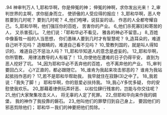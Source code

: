 .94 
神审判万人 
1_耶和华啊，你是伸冤的神； 
伸冤的神啊，求你发出光来！ 
2_审判世界的主啊，求你挺身而立， 
使骄傲的人受应得的报应！ 
3_耶和华啊，恶人夸胜要到几时呢？ 
要到几时呢？ 
4_他们咆哮，说狂妄的话， 
作恶的人全都夸耀自己。 
5_耶和华啊，他们强压你的百姓， 
苦害你的产业。 
6_他们杀死寡妇和寄居的人， 
又杀害孤儿。 
7_他们说：「耶和华必不看见， 
雅各的神必不留意。」 
8_百姓中像畜牲一般的人当思想， 
你们愚昧人要到几时才有智慧呢？ 
9_造耳朵的，难道自己听不见吗？ 
造眼睛的，难道自己看不见吗？ 
10_管教列国的，就是叫人得知识的， 
难道自己不惩治人吗？ 
11_耶和华知道人的意念是虚妄的。 
12_耶和华啊，你所管教、 
用律法教导的人有福了！ 
13_你使他在遭难的日子仍得平安， 
直到为恶人挖好了坑。 
14_因为耶和华必不丢弃他的百姓， 
也不离弃他的产业。 
15_审判要回凸义， 
心Y正直的，都必跟随它。 
16_谁肯为我起来攻击邪恶的？ 
谁肯为我站起抵挡作恶的？ 
17_若不是耶和华帮助我， 
我早就住在寂静(3)之中了。 
18_我若说：「我失了脚！」 
耶和华啊，你的慈爱必扶持我。 
19_我心Y多忧多疑， 
你的安慰使我欢乐。 
20_那藉着律例玩弄奸恶、 
以权位肆行残害的，岂能与你交往呢？ 
21_他们大家聚集攻击义人， 
将无辜的人定了死罪。 
22_但耶和华向来作我的碉堡， 
我的神作了我投靠的磐石。 
23_他叫他们的罪孽归到自己身上， 
要因他们的邪恶剪除他们； 
耶和华－我们的神要把他们剪除。 
.